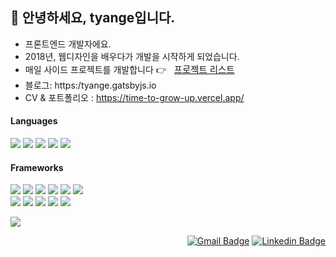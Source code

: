 ## 👋 안녕하세요, tyange입니다.

- 프론트엔드 개발자에요.
- 2018년, 웹디자인을 배우다가 개발을 시작하게 되었습니다.
- 매일 사이드 프로젝트를 개발합니다 👉 <a style="font-size: 0.9rem; margin-left: 0.5rem;" href="https://tyange.notion.site/tyange-s-SIDE-PROJECT-039cc81c1b774b05aa19f082fe569a36">프로젝트 리스트</a>
- 블로그: https:/tyange.gatsbyjs.io
- CV & 포트폴리오 : https://time-to-grow-up.vercel.app/



#### Languages

<a href="#"><img src="https://img.shields.io/badge/JavaScript-323330?style=for-the-badge&logo=javascript&logoColor=F7DF1E"/></a> <a href="#"><img src="https://img.shields.io/badge/TypeScript-007ACC?style=for-the-badge&logo=typescript&logoColor=white"/></a> <a href="#"><img src="https://img.shields.io/badge/html5-%23E34F26.svg?style=for-the-badge&logo=html5&logoColor=white"/></a> <a href="#"><img src="https://img.shields.io/badge/css3-%231572B6.svg?style=for-the-badge&logo=css3&logoColor=white"/></a> <a href="#"><img src="https://img.shields.io/badge/dart-%230175C2.svg?style=for-the-badge&logo=dart&logoColor=white"/></a>



#### Frameworks

<a href="#"><img src="https://img.shields.io/badge/Git-F05032?style=for-the-badge&logo=git&logoColor=white"/></a> <a href="#"><img src="https://img.shields.io/badge/Node.js-339933?style=for-the-badge&logo=nodedotjs&logoColor=white"/></a> <a href="#"><img src="https://img.shields.io/badge/Express.js-000000?style=for-the-badge&logo=express&logoColor=white"/></a> <a href="#"><img src="https://img.shields.io/badge/Sass-CC6699?style=for-the-badge&logo=sass&logoColor=white"/></a> <a href="#"><img src="https://img.shields.io/badge/firebase-ffca28?style=for-the-badge&logo=firebase&logoColor=black"/></a> <a href="#"><img src="https://img.shields.io/badge/Flutter-02569B?style=for-the-badge&logo=flutter&logoColor=white"/></a><br/>
<a href="#"><img src="https://img.shields.io/badge/React-20232A?style=for-the-badge&logo=react&logoColor=61DAFB"/></a> <a href="#"><img src="https://img.shields.io/badge/angular-%23DD0031.svg?style=for-the-badge&logo=angular&logoColor=white"/></a> <a href="#"><img src="https://img.shields.io/badge/Vue.js-35495E?style=for-the-badge&logo=vuedotjs&logoColor=4FC08D"/></a> <a href="#"><img src="https://img.shields.io/badge/Gatsby-%23663399.svg?style=for-the-badge&logo=gatsby&logoColor=white"/></a> <a href="#"><img src="https://img.shields.io/badge/next.js-000000?style=for-the-badge&logo=nextdotjs&logoColor=white"/></a> 

<a href="#"><img src="https://github-readme-stats.vercel.app/api/top-langs/?username=babyazalea&layout=compact"/></a>
<br/>

<div align=right>

[![Gmail Badge](https://img.shields.io/badge/-Gmail-d14836?style=plastic&logo=Gmail&logoColor=white)](mailto:usun16@gmail.com) [![Linkedin Badge](https://img.shields.io/badge/LinkedIn-0077B5?style=plastic&logo=linkedin&logoColor=white)](https://www.linkedin.com/in/babyazalea/)
</div>

